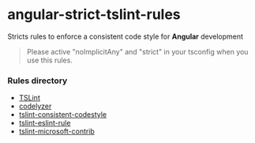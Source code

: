# angular-strict-tslint-rules

Stricts rules to enforce a consistent code style for **Angular** development

> Please active "noImplicitAny" and "strict" in your tsconfig when you use this rules.

### Rules directory
- [TSLint](https://github.com/palantir/tslint)
- [codelyzer](https://github.com/mgechev/codelyzer)
- [tslint-consistent-codestyle](https://github.com/ajafff/tslint-consistent-codestyle)
- [tslint-eslint-rule](https://github.com/buzinas/tslint-eslint-rules)
- [tslint-microsoft-contrib](https://github.com/Microsoft/tslint-microsoft-contrib)
